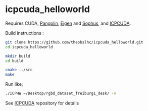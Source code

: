 # icpcuda_helloworld

Requires CUDA, [Pangolin](https://github.com/theobslhc/Pangolin), [Eigen](https://github.com/stevenlovegrove/eigen) and [Sophus](https://github.com/stevenlovegrove/Sophus), and [ICPCUDA](https://github.com/theobslhc/ICPCUDA).

Build instructions :

```bash
git clone https://github.com/theobslhc/icpcuda_helloworld.git
cd icpcuda_helloworld

mkdir build
cd build

cmake ../src
make
```

Run like;

```bash
./ICPHW ~/Desktop/rgbd_dataset_freiburg1_desk/ -v
```
See [ICPCUDA](https://github.com/theobslhc/ICPCUDA) repository for details
